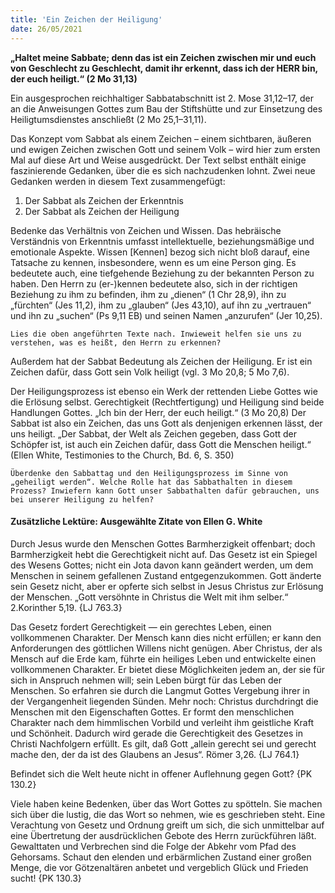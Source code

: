 ```yaml
---
title: 'Ein Zeichen der Heiligung'
date: 26/05/2021
---
```


**„Haltet meine Sabbate; denn das ist ein Zeichen zwischen mir und euch von Geschlecht zu Geschlecht, damit ihr erkennt, dass ich der HERR bin, der euch heiligt.“ (2 Mo 31,13)**

Ein ausgesprochen reichhaltiger Sabbatabschnitt ist 2. Mose 31,12–17, der an die Anweisungen Gottes zum Bau der Stiftshütte und zur Einsetzung des Heiligtumsdienstes anschließt (2 Mo 25,1–31,11).

Das Konzept vom Sabbat als einem Zeichen – einem sichtbaren, äußeren und ewigen Zeichen zwischen Gott und seinem Volk – wird hier zum ersten Mal auf diese Art und Weise ausgedrückt. Der Text selbst enthält einige faszinierende Gedanken, über die es sich nachzudenken lohnt. Zwei neue Gedanken werden in diesem Text zusammengefügt:

1. Der Sabbat als Zeichen der Erkenntnis
2. Der Sabbat als Zeichen der Heiligung

Bedenke das Verhältnis von Zeichen und Wissen. Das hebräische Verständnis von Erkenntnis umfasst intellektuelle, beziehungsmäßige und emotionale Aspekte. Wissen [Kennen] bezog sich nicht bloß darauf, eine Tatsache zu kennen, insbesondere, wenn es um eine Person ging. Es bedeutete auch, eine tiefgehende Beziehung zu der bekannten Person zu haben. Den Herrn zu (er-)kennen bedeutete also, sich in der richtigen Beziehung zu ihm zu befinden, ihm zu „dienen“ (1 Chr 28,9), ihn zu „fürchten“ (Jes 11,2), ihm zu „glauben“ (Jes 43,10), auf ihn zu „vertrauen“ und ihn zu „suchen“ (Ps 9,11 EB) und seinen Namen „anzurufen“ (Jer 10,25).

`Lies die oben angeführten Texte nach. Inwieweit helfen sie uns zu verstehen, was es heißt, den Herrn zu erkennen?`

Außerdem hat der Sabbat Bedeutung als Zeichen der Heiligung. Er ist ein Zeichen dafür, dass Gott sein Volk heiligt (vgl. 3 Mo 20,8; 5 Mo 7,6).

Der Heiligungsprozess ist ebenso ein Werk der rettenden Liebe Gottes wie die Erlösung selbst. Gerechtigkeit (Rechtfertigung) und Heiligung sind beide Handlungen Gottes. „Ich bin der Herr, der euch heiligt.“ (3 Mo 20,8) Der Sabbat ist also ein Zeichen, das uns Gott als denjenigen erkennen lässt, der uns heiligt. „Der Sabbat, der Welt als Zeichen gegeben, dass Gott der Schöpfer ist, ist auch ein Zeichen dafür, dass Gott die Menschen heiligt.“ (Ellen White, Testimonies to the Church, Bd. 6, S. 350)

`Überdenke den Sabbattag und den Heiligungsprozess im Sinne von „geheiligt werden“. Welche Rolle hat das Sabbathalten in diesem Prozess? Inwiefern kann Gott unser Sabbathalten dafür gebrauchen, uns bei unserer Heiligung zu helfen?`

#### Zusätzliche Lektüre: Ausgewählte Zitate von Ellen G. White

Durch Jesus wurde den Menschen Gottes Barmherzigkeit offenbart; doch Barmherzigkeit hebt die Gerechtigkeit nicht auf. Das Gesetz ist ein Spiegel des Wesens Gottes; nicht ein Jota davon kann geändert werden, um dem Menschen in seinem gefallenen Zustand entgegenzukommen. Gott änderte sein Gesetz nicht, aber er opferte sich selbst in Jesus Christus zur Erlösung der Menschen. „Gott versöhnte in Christus die Welt mit ihm selber.“ 2.Korinther 5,19. {LJ 763.3}

Das Gesetz fordert Gerechtigkeit — ein gerechtes Leben, einen vollkommenen Charakter. Der Mensch kann dies nicht erfüllen; er kann den Anforderungen des göttlichen Willens nicht genügen. Aber Christus, der als Mensch auf die Erde kam, führte ein heiliges Leben und entwickelte einen vollkommenen Charakter. Er bietet diese Möglichkeiten jedem an, der sie für sich in Anspruch nehmen will; sein Leben bürgt für das Leben der Menschen. So erfahren sie durch die Langmut Gottes Vergebung ihrer in der Vergangenheit liegenden Sünden. Mehr noch: Christus durchdringt die Menschen mit den Eigenschaften Gottes. Er formt den menschlichen Charakter nach dem himmlischen Vorbild und verleiht ihm geistliche Kraft und Schönheit. Dadurch wird gerade die Gerechtigkeit des Gesetzes in Christi Nachfolgern erfüllt. Es gilt, daß Gott „allein gerecht sei und gerecht mache den, der da ist des Glaubens an Jesus“. Römer 3,26. {LJ 764.1}

Befindet sich die Welt heute nicht in offener Auflehnung gegen Gott? {PK 130.2}

Viele haben keine Bedenken, über das Wort Gottes zu spötteln. Sie machen sich über die lustig, die das Wort so nehmen, wie es geschrieben steht. Eine Verachtung von Gesetz und Ordnung greift um sich, die sich unmittelbar auf eine Übertretung der ausdrücklichen Gebote des Herrn zurückführen läßt. Gewalttaten und Verbrechen sind die Folge der Abkehr vom Pfad des Gehorsams. Schaut den elenden und erbärmlichen Zustand einer großen Menge, die vor Götzenaltären anbetet und vergeblich Glück und Frieden sucht! {PK 130.3}